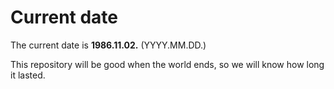 # Current date

The current date is **1986.11.02.** (YYYY.MM.DD.)

This repository will be good when the world ends, so we will know how long it lasted.